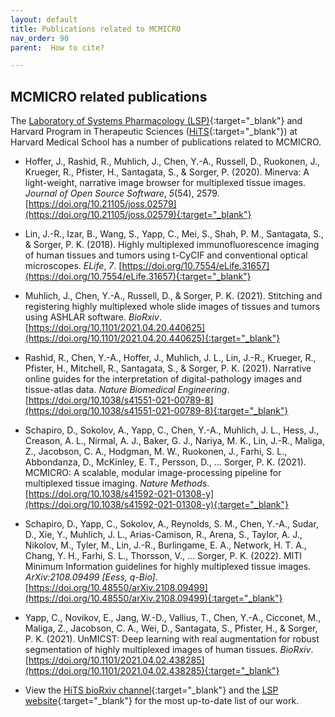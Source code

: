 ```yaml
---
layout: default
title: Publications related to MCMICRO
nav_order: 90
parent:  How to cite?

---
```


## MCMICRO related publications

The [Laboratory of Systems Pharmacology (LSP)](https://labsyspharm.org/){:target="_blank"} and Harvard Program in Therapeutic Sciences ([HiTS](https://hits.harvard.edu/){:target="_blank"}) at Harvard Medical School has a number of publications related to MCMICRO. 
           

* Hoffer, J., Rashid, R., Muhlich, J., Chen, Y.-A., Russell, D., Ruokonen, J., Krueger, R., Pfister, H., Santagata, S., & Sorger, P. (2020). Minerva: A light-weight, narrative image browser for multiplexed tissue images. _Journal of Open Source Software_, _5_(54), 2579. [https://doi.org/10.21105/joss.02579](https://doi.org/10.21105/joss.02579){:target="_blank"}

* Lin, J.-R., Izar, B., Wang, S., Yapp, C., Mei, S., Shah, P. M., Santagata, S., & Sorger, P. K. (2018). Highly multiplexed immunofluorescence imaging of human tissues and tumors using t-CyCIF and conventional optical microscopes. _ELife_, _7_. [https://doi.org/10.7554/eLife.31657](https://doi.org/10.7554/eLife.31657){:target="_blank"}

* Muhlich, J., Chen, Y.-A., Russell, D., & Sorger, P. K. (2021). Stitching and registering highly multiplexed whole slide images of tissues and tumors using ASHLAR software. _BioRxiv_. [https://doi.org/10.1101/2021.04.20.440625](https://doi.org/10.1101/2021.04.20.440625){:target="_blank"}

* Rashid, R., Chen, Y.-A., Hoffer, J., Muhlich, J. L., Lin, J.-R., Krueger, R., Pfister, H., Mitchell, R., Santagata, S., & Sorger, P. K. (2021). Narrative online guides for the interpretation of digital-pathology images and tissue-atlas data. _Nature Biomedical Engineering_. [https://doi.org/10.1038/s41551-021-00789-8](https://doi.org/10.1038/s41551-021-00789-8){:target="_blank"}

* Schapiro, D., Sokolov, A., Yapp, C., Chen, Y.-A., Muhlich, J. L., Hess, J., Creason, A. L., Nirmal, A. J., Baker, G. J., Nariya, M. K., Lin, J.-R., Maliga, Z., Jacobson, C. A., Hodgman, M. W., Ruokonen, J., Farhi, S. L., Abbondanza, D., McKinley, E. T., Persson, D., … Sorger, P. K. (2021). MCMICRO: A scalable, modular image-processing pipeline for multiplexed tissue imaging. _Nature Methods_. [https://doi.org/10.1038/s41592-021-01308-y](https://doi.org/10.1038/s41592-021-01308-y){:target="_blank"}

* Schapiro, D., Yapp, C., Sokolov, A., Reynolds, S. M., Chen, Y.-A., Sudar, D., Xie, Y., Muhlich, J. L., Arias-Camison, R., Arena, S., Taylor, A. J., Nikolov, M., Tyler, M., Lin, J.-R., Burlingame, E. A., Network, H. T. A., Chang, Y. H., Farhi, S. L., Thorsson, V., … Sorger, P. K. (2022). MITI Minimum Information guidelines for highly multiplexed tissue images. _ArXiv:2108.09499 \[Eess, q-Bio\]_. [https://doi.org/10.48550/arXiv.2108.09499](https://doi.org/10.48550/arXiv.2108.09499){:target="_blank"}

* Yapp, C., Novikov, E., Jang, W.-D., Vallius, T., Chen, Y.-A., Cicconet, M., Maliga, Z., Jacobson, C. A., Wei, D., Santagata, S., Pfister, H., & Sorger, P. K. (2021). UnMICST: Deep learning with real augmentation for robust segmentation of highly multiplexed images of human tissues. _BioRxiv_. [https://doi.org/10.1101/2021.04.02.438285](https://doi.org/10.1101/2021.04.02.438285){:target="_blank"}

* View the [HiTS bioRxiv channel](https://connect.biorxiv.org/relate/content/151){:target="_blank"} and the [LSP website](https://labsyspharm.org/publications/highlighted/){:target="_blank"} for the most up-to-date list of our work. 

